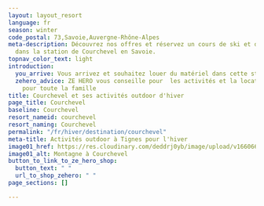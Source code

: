 ```yaml
---
layout: layout_resort
language: fr
season: winter
code_postal: 73,Savoie,Auvergne-Rhône-Alpes
meta-description: Découvrez nos offres et réservez un cours de ski et de snowboard
  dans la station de Courchevel en Savoie.
topnav_color_text: light
introduction:
  you_arrive: Vous arrivez et souhaitez louer du matériel dans cette station.
  zehero_advice: ZE HERO vous conseille pour  les activités et la location des équipements
    pour toute la famille
title: Courchevel et ses activités outdoor d'hiver
page_title: Courchevel
baseline: Courchevel
resort_nameid: courchevel
resort_naming: Courchevel
permalink: "/fr/hiver/destination/courchevel"
meta-title: Activités outdoor à Tignes pour l'hiver
image01_href: https://res.cloudinary.com/deddrj0yb/image/upload/v1660665257/website/resorts/Courchevel/piotr-figlarz-lDoujbHM3Qk-unsplash.jpg
image01_alt: Montagne à Courchevel
button_to_link_to_ze_hero_shop:
  button_text: " "
  url_to_shop_zehero: " "
page_sections: []

---
```

